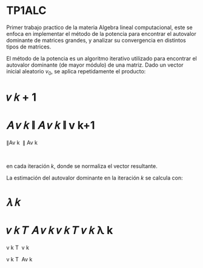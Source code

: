# TP1ALC

Primer trabajo practico de la materia Algebra lineal computacional, este se enfoca en implementar el método de la potencia para encontrar el autovalor dominante de matrices grandes, y analizar su convergencia en distintos tipos de matrices.

El método de la potencia es un algoritmo iterativo utilizado para encontrar el autovalor dominante (de mayor módulo) de una matriz. Dado un vector inicial aleatorio $v_0$, se aplica repetidamente el producto:

𝑣
𝑘
+
1
=
𝐴
𝑣
𝑘
∥
𝐴
𝑣
𝑘
∥
v 
k+1
​
 = 
∥Av 
k
​
 ∥
Av 
k
​
 
​
 
en cada iteración $k$, donde se normaliza el vector resultante.

La estimación del autovalor dominante en la iteración $k$ se calcula con:

𝜆
𝑘
=
𝑣
𝑘
𝑇
𝐴
𝑣
𝑘
𝑣
𝑘
𝑇
𝑣
𝑘
λ 
k
​
 = 
v 
k
T
​
 v 
k
​
 
v 
k
T
​
 Av 
k
​
 
​

 
​
